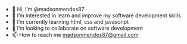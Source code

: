 - 👋 Hi, I’m @madsonmendes87
- 👀 I’m interested in learn and improve my software development skills
- 🌱 I’m currently learning html, css and javascript
- 💞️ I’m looking to collaborate on software development
- 📫 How to reach me madsonmendes87@gmail.com

<!---
madsonmendes87/madsonmendes87 is a ✨ special ✨ repository because its `README.md` (this file) appears on your GitHub profile.
You can click the Preview link to take a look at your changes.
--->
